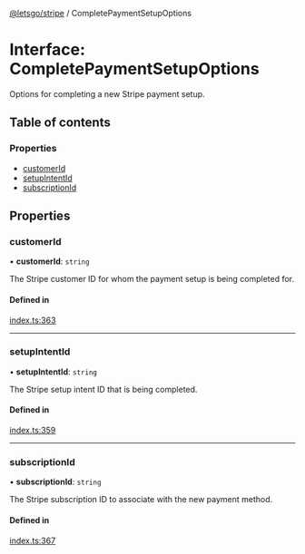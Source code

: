 [@letsgo/stripe](../README.md) / CompletePaymentSetupOptions

# Interface: CompletePaymentSetupOptions

Options for completing a new Stripe payment setup.

## Table of contents

### Properties

- [customerId](CompletePaymentSetupOptions.md#customerid)
- [setupIntentId](CompletePaymentSetupOptions.md#setupintentid)
- [subscriptionId](CompletePaymentSetupOptions.md#subscriptionid)

## Properties

### customerId

• **customerId**: `string`

The Stripe customer ID for whom the payment setup is being completed for.

#### Defined in

[index.ts:363](https://github.com/47chapters/letsgo/blob/06da252/packages/stripe/src/index.ts#L363)

___

### setupIntentId

• **setupIntentId**: `string`

The Stripe setup intent ID that is being completed.

#### Defined in

[index.ts:359](https://github.com/47chapters/letsgo/blob/06da252/packages/stripe/src/index.ts#L359)

___

### subscriptionId

• **subscriptionId**: `string`

The Stripe subscription ID to associate with the new payment method.

#### Defined in

[index.ts:367](https://github.com/47chapters/letsgo/blob/06da252/packages/stripe/src/index.ts#L367)

